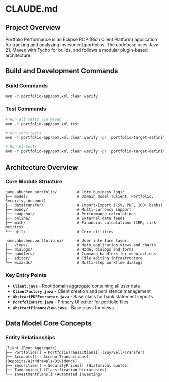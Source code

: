 # CLAUDE.md

## Project Overview

Portfolio Performance is an Eclipse RCP (Rich Client Platform) application for tracking and analyzing investment portfolios. The codebase uses Java 21, Maven with Tycho for builds, and follows a modular plugin-based architecture.

## Build and Development Commands

### Build Commands
```bash
mvn -f portfolio-app/pom.xml clean verify
```

### Test Commands
```bash
# Run all tests via Maven
mvn -f portfolio-app/pom.xml test

# Run core tests
mvn -f portfolio-app/pom.xml clean verify -pl :portfolio-target-definition,:name.abuchen.portfolio.pdfbox1,:name.abuchen.portfolio.pdfbox3,:name.abuchen.portfolio,:name.abuchen.portfolio.junit,:name.abuchen.portfolio.tests -am -amd

# Run UI tests
mvn -f portfolio-app/pom.xml clean verify -pl :portfolio-target-definition,:name.abuchen.portfolio.pdfbox1,:name.abuchen.portfolio.pdfbox3,:name.abuchen.portfolio,:name.abuchen.portfolio.ui,:name.abuchen.portfolio.junit,:name.abuchen.portfolio.ui.tests -am -amd
```

## Architecture Overview

### Core Module Structure
```
name.abuchen.portfolio/         # Core business logic
├── model/                      # Domain model (Client, Portfolio, Security, Account)
├── datatransfer/               # Import/Export (CSV, PDF, 100+ banks)
├── money/                      # Multi-currency support
├── snapshot/                   # Performance calculations  
├── online/                     # External data feeds
├── math/                       # Financial calculations (IRR, risk metrics)
└── util/                       # Core utilities

name.abuchen.portfolio.ui/      # User interface layer
├── views/                      # Main application views and charts
├── dialogs/                    # Modal dialogs and forms
├── handlers/                   # Command handlers for menu actions
├── editor/                     # File editing infrastructure
└── wizards/                    # Multi-step workflow dialogs
```

### Key Entry Points
- **`Client.java`** - Root domain aggregate containing all user data
- **`ClientFactory.java`** - Client creation and persistence management
- **`AbstractPDFExtractor.java`** - Base class for bank statement imports
- **`PortfolioPart.java`** - Primary UI editor for portfolio files
- **`AbstractFinanceView.java`** - Base class for views

## Data Model Core Concepts

### Entity Relationships
```
Client (Root Aggregate)
├── Portfolios[] → PortfolioTransactions[] (Buy/Sell/Transfer)
├── Accounts[] → AccountTransactions[] (Deposits/Withdrawals/Dividends)  
├── Securities[] → SecurityPrices[] (Historical quotes)
├── Taxonomies[] (Classification hierarchies)
└── InvestmentPlans[] (Automated investing)
```
